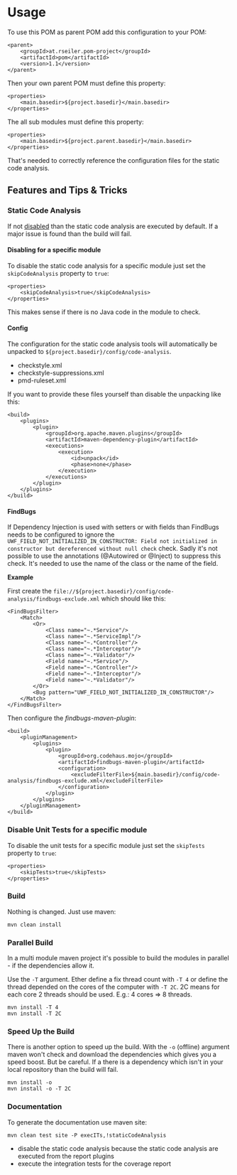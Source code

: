 # Usage

To use this POM as parent POM add this configuration to your POM:

    <parent>
        <groupId>at.rseiler.pom-project</groupId>
        <artifactId>pom</artifactId>
        <version>1.1</version>
    </parent>

Then your own parent POM must define this property:

    <properties>
        <main.basedir>${project.basedir}</main.basedir>
    </properties>

The all sub modules must define this property:

    <properties>
        <main.basedir>${project.parent.basedir}</main.basedir>
    </properties>

That's needed to correctly reference the configuration files for the static code analysis.

## Features and Tips & Tricks

### Static Code Analysis

If not [disabled](maven-profiles.html) than the static code analysis are executed by default. If a major issue is found
than the build will fail.

#### Disabling for a specific module

To disable the static code analysis for a specific module just set the ```skipCodeAnalysis``` property to ```true```:

    <properties>
        <skipCodeAnalysis>true</skipCodeAnalysis>
    </properties>

This makes sense if there is no Java code in the module to check.

#### Config

The configuration for the static code analysis tools will automatically be unpacked to ```${project.basedir}/config/code-analysis```.

* checkstyle.xml
* checkstyle-suppressions.xml
* pmd-ruleset.xml

If you want to provide these files yourself than disable the unpacking like this:

    <build>
        <plugins>
            <plugin>
                <groupId>org.apache.maven.plugins</groupId>
                <artifactId>maven-dependency-plugin</artifactId>
                <executions>
                    <execution>
                        <id>unpack</id>
                        <phase>none</phase>
                    </execution>
                </executions>
            </plugin>
        </plugins>
    </build>

#### FindBugs

If Dependency Injection is used with setters or with fields than FindBugs needs to be configured to ignore the
```UWF_FIELD_NOT_INITIALIZED_IN_CONSTRUCTOR: Field not initialized in constructor but dereferenced without null check```
check. Sadly it's not possible to use the annotations (@Autowired or @Inject) to suppress this check. It's needed to use
the name of the class or the name of the field.

__Example__

First create the ```file://${project.basedir}/config/code-analysis/findbugs-exclude.xml``` which should like this:

    <FindBugsFilter>
        <Match>
            <Or>
                <Class name="~.*Service"/>
                <Class name="~.*ServiceImpl"/>
                <Class name="~.*Controller"/>
                <Class name="~.*Interceptor"/>
                <Class name="~.*Validator"/>
                <Field name="~.*Service"/>
                <Field name="~.*Controller"/>
                <Field name="~.*Interceptor"/>
                <Field name="~.*Validator"/>
            </Or>
            <Bug pattern="UWF_FIELD_NOT_INITIALIZED_IN_CONSTRUCTOR"/>
        </Match>
    </FindBugsFilter>

Then configure the _findbugs-maven-plugin_:

    <build>
        <pluginManagement>
            <plugins>
                <plugin>
                    <groupId>org.codehaus.mojo</groupId>
                    <artifactId>findbugs-maven-plugin</artifactId>
                    <configuration>
                        <excludeFilterFile>${main.basedir}/config/code-analysis/findbugs-exclude.xml</excludeFilterFile>
                    </configuration>
                </plugin>
            </plugins>
        </pluginManagement>
    </build>

### Disable Unit Tests for a specific module

To disable the unit tests for a specific module just set the ```skipTests``` property to ```true```:

    <properties>
        <skipTests>true</skipTests>
    </properties>

### Build

Nothing is changed. Just use maven:

    mvn clean install

### Parallel Build

In a multi module maven project it's possible to build the modules in parallel - if the dependencies allow it.

Use the ```-T``` argument. Ether define a fix thread count with ```-T 4``` or define the thread depended on the cores
of the computer with ```-T 2C```. 2C means for each core 2 threads should be used. E.g.: 4 cores => 8 threads.

    mvn install -T 4
    mvn install -T 2C

### Speed Up the Build

There is another option to speed up the build. With the ```-o``` (offline) argument maven won't check and download the
dependencies which gives you a speed boost. But be careful. If a there is a dependency which isn't in your local
repository than the build will fail.

    mvn install -o
    mvn install -o -T 2C

### Documentation

To generate the documentation use maven site:

    mvn clean test site -P execITs,!staticCodeAnalysis

* disable the static code analysis because the static code analysis are executed from the report plugins
* execute the integration tests for the coverage report
